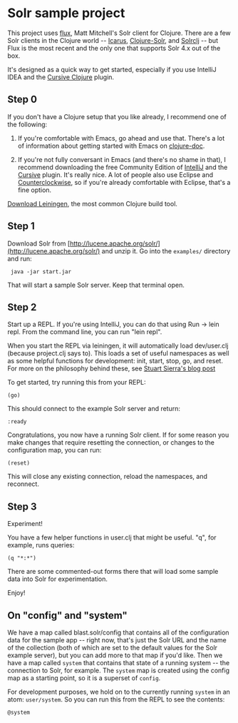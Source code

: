 Solr sample project
===================

This project uses [flux](https://github.com/mwmitchell/flux), Matt Mitchell's Solr client for Clojure. 
There are a few Solr clients in the Clojure world -- [Icarus](https://github.com/mattdeboard/Icarus), [Clojure-Solr](https://github.com/mikejs/clojure-solr), and [Solrclj](https://github.com/mlehman/solrclj) -- but Flux is the most recent and the only one that supports Solr 4.x out of the box.

It's designed as a quick way to get started, especially if you use IntelliJ IDEA and the [Cursive Clojure](http://cursiveclojure.com) plugin.

Step 0
------

If you don't have a Clojure setup that you like already, I recommend one of the following: 

1. If you're comfortable with Emacs, go ahead and use that. There's a lot of information about getting started with Emacs on [clojure-doc](http://clojure-doc.org/articles/tutorials/emacs.html). 

2. If you're not fully conversant in Emacs (and there's no shame in that), I recommend downloading the free Community Edition of [IntelliJ](http://www.jetbrains.com/idea/download/) and the [Cursive](http://cursiveclojure.com/eap.html) plugin. It's really nice. 
A lot of people also use Eclipse and [Counterclockwise](), so if you're already comfortable with Eclipse, that's a fine option. 

[Download Leiningen](http://leiningen.org), the most common Clojure build tool.

Step 1
------

Download Solr from [http://lucene.apache.org/solr/](http://lucene.apache.org/solr/) and unzip it.
Go into the `examples/` directory and run:

     java -jar start.jar

That will start a sample Solr server.  Keep that terminal open.

Step 2
------

Start up a REPL. If you're using IntelliJ, you can do that using Run -> lein repl.
From the command line, you can run "lein repl".

When you start the REPL via leiningen, it will automatically load dev/user.clj (because project.clj says to).
This loads a set of useful namespaces as well as some helpful functions for development: init, start, stop, go, and reset.
For more on the philosophy behind these, see [Stuart Sierra's blog post](http://thinkrelevance.com/blog/2013/06/04/clojure-workflow-reloaded)

To get started, try running this from your REPL:

    (go)

This should connect to the example Solr server and return:

    :ready

Congratulations, you now have a running Solr client.
If for some reason you make changes that require resetting the connection, or changes to the configuration map, you can
 run:

    (reset)

This will close any existing connection, reload the namespaces, and reconnect.

Step 3
------

Experiment!

You have a few helper functions in user.clj that might be useful. "q", for example, runs queries:

    (q "*:*")

There are some commented-out forms there that will load some sample data into Solr for experimentation.

Enjoy!


On "config" and "system"
------------------------

We have a map called blast.solr/config that contains all of the configuration data for the sample app -- right now, that's just
the Solr URL and the name of the collection (both of which are set to the default values for the Solr example server),
but you can add more to that map if you'd like.
Then we have a map called `system` that contains that state of a running system -- the connection to Solr, for example.
The `system` map is created using the config map as a starting point, so it is a superset of `config`.

For development purposes, we hold on to the currently running `system` in an atom: `user/system`.
So you can run this from the REPL to see the contents:

    @system
